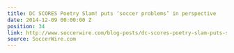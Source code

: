 ```yaml
---
title: DC SCORES Poetry Slam! puts ‘soccer problems’ in perspective
date: 2014-12-09 00:00:00 Z
position: 34
link: http://www.soccerwire.com/blog-posts/dc-scores-poetry-slam-puts-soccer-problems-in-perspective/?loc=psw#Dec8
source: SoccerWire.com
---
```


